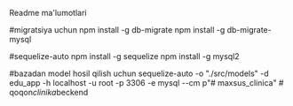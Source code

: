 Readme ma'lumotlari

#migratsiya uchun
npm install -g db-migrate
npm install -g db-migrate-mysql

#sequelize-auto
npm install -g sequelize
npm install -g mysql2

#bazadan model hosil qilish uchun
sequelize-auto -o "./src/models" -d edu_app -h localhost -u root -p 3306 -e mysql --cm p"# maxsus_clinica" 
#   q o q o n _ c l i n i k a _ b e c k e n d  
 